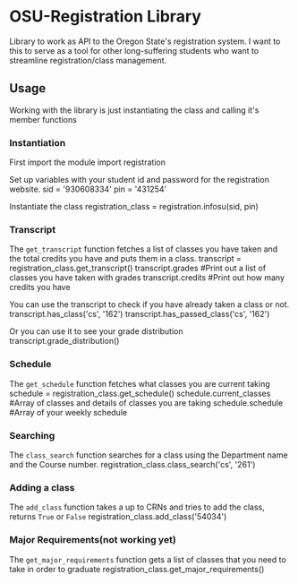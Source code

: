 OSU-Registration Library
=======================

Library to work as API to the Oregon State's registration system. I want to this to serve as a tool for other long-suffering students who want to streamline registration/class management. 

Usage
------

Working with the library is just instantiating the class and calling it's member functions

### Instantiation

First import the module
        import registration

Set up variables with your student id and password for the registration website.
	sid = '930608334'
	pin = '431254'

Instantiate the class
	registration_class = registration.infosu(sid, pin)

### Transcript
The `get_transcript` function fetches a list of classes you have taken and the total credits you have and puts them in a class.
	transcript = registration_class.get_transcript()
	transcript.grades  #Print out a list of classes you have taken with grades
	transcript.credits #Print out how many credits you have

You can use the transcript to check if you have already taken a class or not.
	transcript.has_class('cs', '162')
	transcript.has_passed_class('cs', '162')

Or you can use it to see your grade distribution
	transcript.grade_distribution()

### Schedule
The `get_schedule` function fetches what classes you are current taking 
	schedule = registration_class.get_schedule()
	schedule.current_classes #Array of classes and details of classes you are taking
	schedule.schedule	 #Array of your weekly schedule

### Searching
The `class_search` function searches for a class using the Department name and the Course number.
	registration_class.class_search('cs', '261')

### Adding a class
The `add_class` function takes a up to CRNs and tries to add the class, returns `True` or `False`
	registration_class.add_class('54034')

### Major Requirements(not working yet)
The `get_major_requirements` function gets a list of classes that you need to take in order to graduate
	registration_class.get_major_requirements()
